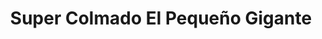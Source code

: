 ---
title: "Super Colmado El Pequeño Gigante"
url: /santo-domingo/super-colmado-el-pequeno-gigante/
shop: Kiosk
---
